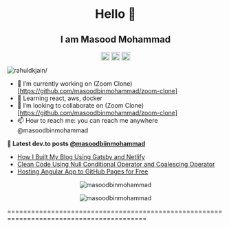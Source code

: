 <h1 align="center">Hello  👋</h1>
<h2 align="center">I am Masood Mohammad</h2>
<p align="center">
<a href=https://dev.to/masoodbinmohammad target="blank"><img align="center" src=https://cdn.jsdelivr.net/npm/simple-icons@3.0.1/icons/dev-dot-to.svg alt="masoodbinmohammad" height="20" width="20" /></a>
<a href=https://twitter.com/masoodbinmohmd target="blank"><img align="center" src=https://cdn.jsdelivr.net/npm/simple-icons@3.0.1/icons/twitter.svg alt="masoodbinmohmd" height="20" width="20" /></a>
<a href=https://linkedin.com/in/masoodbinmohammd target="blank"><img align="center" src=https://cdn.jsdelivr.net/npm/simple-icons@3.0.1/icons/linkedin.svg alt="masoodbinmohammd" height="20" width="20" /></a>
</p>
<p align="left"> <img src=https://komarev.com/ghpvc/?username=masoodbinmohammad alt=rahuldkjain/> </p>

- 🔭 I’m currently working on (Zoom Clone)[https://github.com/masoodbinmohammad/zoom-clone]
- 🌱 Learning react, aws, docker
- 👯 I’m looking to collaborate on (Zoom Clone)[https://github.com/masoodbinmohammad/zoom-clone]
- 📫 How to reach me: you can reach me anywhere @masoodbinmohammad

**📖 Latest dev.to posts [@masoodbiinmohammad](https://dev.to/masoodbinmohammd)**
- [How I Built My Blog Using Gatsby and Netlify](https://dev.to/masoodbinmohammad/how-i-built-my-blog-using-gatsby-and-netlify-540j)
- [Clean Code Using Null Conditional Operator and Coalescing Operator](https://dev.to/masoodbinmohammad/clean-code-using-null-conditional-operator-and-coalescing-operator-l70)
- [Hosting Angular App to GitHub Pages for Free](https://dev.to/masoodbinmohammad/hosting-angular-app-to-github-pages-for-free-2g3h)

<p align="center"> <img src=https://github-readme-stats.vercel.app/api?username=masoodbinmohammad&count_private=true&hide=stars,issues&show_icons=true&theme=shades-of-purple alt=masoodbinmohammad /> </p>

<p align="center"> <img src=https://github-readme-stats.vercel.app/api/top-langs/?username=masoodbinmohammad&show_icons=true&theme=shades-of-purple&layout=compact alt=masoodbinmohammad /> </p>

=========================================================================================

